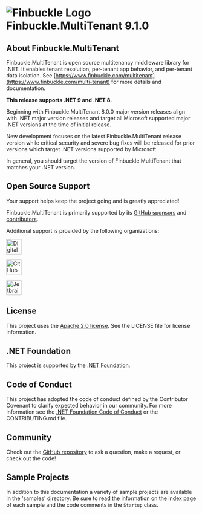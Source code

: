 # ![Finbuckle Logo](https://www.finbuckle.com/images/finbuckle-32x32-gh.png) Finbuckle.MultiTenant <span class="_version">9.1.0</span>

## About Finbuckle.MultiTenant

Finbuckle.MultiTenant is open source multitenancy middleware library for .NET. It enables tenant resolution, per-tenant
app behavior, and per-tenant data isolation.
See [https://www.finbuckle.com/multitenant](https://www.finbuckle.com/multi-tenant) for more details and documentation.

**This release supports .NET 9 and .NET 8.**

Beginning with Finbuckle.MultiTenant 8.0.0 major version releases align with .NET major version releases and target all
Microsoft supported major .NET versions at the time of initial release.

New development focuses on the latest Finbuckle.MultiTenant release version while critical security and severe bug 
fixes will be released for prior versions which target .NET versions supported by Microsoft.

In general, you should target the version of Finbuckle.MultiTenant that matches your .NET version.

## Open Source Support

Your support helps keep the project going and is greatly appreciated!

Finbuckle.MultiTenant is primarily supported by its [GitHub sponsors](https://github.com/sponsors/Finbuckle) and [contributors](https://github.com/Finbuckle/Finbuckle.MultiTenant/graphs/contributors).

Additional support is provided by the following organizations:

<p><a href="https://www.digitalocean.com/">
  <img src="https://opensource.nyc3.cdn.digitaloceanspaces.com/attribution/assets/SVG/DO_Logo_horizontal_blue.svg" alt="Digital Ocean logo" height="40">
</a></p>

<p><a href="https://www.github.com/">
  <img src="https://github.githubassets.com/assets/GitHub-Logo-ee398b662d42.png" alt="GitHub logo" height="40">
</a></p>

<p><a href="https://www.jetbrains.com/">
  <img src="https://resources.jetbrains.com/storage/products/company/brand/logos/jetbrains.svg" alt="Jetbrains logo" height="40">
</a></p>

## License

This project uses the [Apache 2.0 license](https://www.apache.org/licenses/LICENSE-2.0). See the LICENSE file for
license information.

## .NET Foundation

This project is supported by the [.NET Foundation](https://dotnetfoundation.org).

## Code of Conduct

This project has adopted the code of conduct defined by the Contributor Covenant to clarify expected behavior in our
community. For more information see the [.NET Foundation Code of Conduct](https://dotnetfoundation.org/code-of-conduct)
or the CONTRIBUTING.md file.

## Community

Check out the [GitHub repository](https://github.com/Finbuckle/Finbuckle.MultiTenant) to ask a question, make a request,
or check out the code!

## Sample Projects

In addition to this documentation a variety of sample projects are available in the 'samples' directory. Be sure to read
the information on the index page of each sample and the code comments in the `Startup` class.